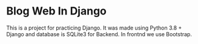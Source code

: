 # Blog Web In Django
 This is a project for practicing Django.
 It was made using Python 3.8 + Django and database is SQLite3 for Backend.
 In frontnd we use Bootstrap.
 
